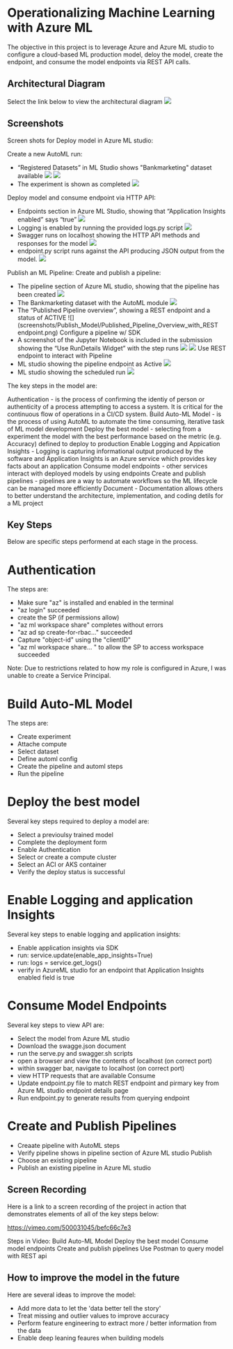 # Operationalizing Machine Learning with Azure ML 

The objective in this project is to leverage Azure and Azure ML studio to configure a cloud-based ML production model, deloy the model, create the endpoint, and consume the model endpoints via REST API calls.

## Architectural Diagram

Select the link below to view the architectural diagram
![](screenshots/Deploy_Model/ML_Pipeline_Project_Arch_Diagram.png)

## Screenshots 

Screen shots for Deploy model in Azure ML studio:

Create a new AutoML run:
* “Registered Datasets” in ML Studio shows "Bankmarketing" dataset available
![](screenshots/Deploy_Model/Project_2_Bank_Marketing_Dataset_1.png)
![](screenshots/Deploy_Model/Project_2_Bank_Marketing_Dataset_2.png)
* The experiment is shown as completed
![](screenshots/Deploy_Model/Project_2_Bank_Marketing_Experiment_Completed.png)

Deploy model and consume endpoint via HTTP API:
* Endpoints section in Azure ML Studio, showing that “Application Insights enabled” says “true”
![](screenshots/Deploy_Model/Endpoint_Application_Insights_True.png)
* Logging is enabled by running the provided logs.py script
![](screenshots/Deploy_Model/Logs_python_script_run_results.png)
* Swagger runs on localhost showing the HTTP API methods and responses for the model
![](screenshots/Deploy_Model/Swagger_runs_on_localhost.png)
* endpoint.py script runs against the API producing JSON output from the model.
![](screenshots/Deploy_Model/Endpoint_Application_Insights_True.png)


Publish an ML Pipeline:
Create and publish a pipeline:
* The pipeline section of Azure ML studio, showing that the pipeline has been created
![](screenshots/Publish_Model/Pipeline_Created.png)
* The Bankmarketing dataset with the AutoML module
![](screenshots/Publish_Model/Bank_market_input_dataset_with_AutoML.png)
* The “Published Pipeline overview”, showing a REST endpoint and a status of ACTIVE
![](screenshots/Publish_Model/Published_Pipeline_Overview_with_REST endpoint.png)
Configure a pipeline w/ SDK
* A screenshot of the Jupyter Notebook is included in the submission showing the “Use RunDetails Widget” with the step runs
![](screenshots/Publish_Model/Run_details_widget_1.png)
![](screenshots/Publish_Model/Run_details_widget_2.png)
Use REST endpoint to interact with Pipeline
* ML studio showing the pipeline endpoint as Active
![](screenshots/Publish_Model/ML_Studio_showing_pipeline_endpoint__Active.png)
* ML studio showing the scheduled run
![](screenshots/Publish_Model/ML_Studio_showing_scheduled_run_completed.png)


The key steps in the model are:

Authentication - is the process of confirming the identiy of person or authenticity of a process attempting to access a system. It is critical for the continuous flow of operations in a CI/CD system.
Build Auto-ML Model - is the process of using AutoML to automate the time consuming, iterative task of ML model development
Deploy the best model - selecting from a experiment the model with the best performance based on the metric (e.g. Accuracy) defined to deploy to production
Enable Logging and Appication Insights - Logging is capturing informational output produced by the software and Application Insights is an Azure service which provides key facts about an application
Consume model endpoints - other services interact with deployed models by using endpoints 
Create and publish pipelines - pipelines are a way to automate workflows so the ML lifecycle can be managed more efficiently
Document - Documentation allows others to better understand the architecture, implementation, and coding detils for a ML project

## Key Steps
Below are specific steps performend at each stage in the process.  

# Authentication
The steps are:
* Make sure "az" is installed and enabled in the terminal
* "az login" succeeded
* create the SP (if permissions allow)
* "az ml workspace share" completes without errors
* "az ad sp create-for-rbac..." succeeded
* Capture "object-id" using the "clientID"
* "az ml workspace share... " to allow the SP to access workspace succeeded

Note: Due to restrictions related to how my role is configured in Azure, I was unable to create a Service Principal. 

# Build Auto-ML Model
The steps are:
* Create experiment
* Attache compute
* Select dataset
* Define automl config
* Create the pipeline and automl steps
* Run the pipeline

# Deploy the best model
Several key steps required to deploy a model are:
* Select a previoulsy trained model
* Complete the deployment form 
* Enable Authentication
* Select or create a compute cluster
* Select an ACI or AKS container 
* Verify the deploy status is successful

# Enable Logging and application Insights
Several key steps to enable logging and application insights:
* Enable application insights via SDK
* run: service.update(enable_app_insights=True)
* run: logs = service.get_logs()
* verify in AzureML studio for an endpoint that Application Insights enabled field is true

# Consume Model Endpoints
Several key steps to view API are:
* Select the model from Azure ML studio 
* Download the swagge.json document
* run the serve.py and swagger.sh scripts
* open a browser and view the contents of localhost (on correct port)
* within swagger bar, navigate to localhost (on correct port)
* view HTTP requests that are available 
Consume
* Update endpoint.py file to match REST endpoint and pirmary key from Azure ML studio endpoint details page
* Run endpoint.py to generate results from querying endpoint

# Create and Publish Pipelines
* Creaate pipeline with AutoML steps
* Verify pipeline shows in pipeline section of Azure ML studio
Publish
* Choose an existing pipeline
* Publish an existing pipeline in Azure ML studio

## Screen Recording
Here is a link to a screen recording of the project in action that demonstrates elements of all of the key steps below:

https://vimeo.com/500031045/befc66c7e3 

Steps in Video:
Build Auto-ML Model 
Deploy the best model 
Consume model endpoints 
Create and publish pipelines
Use Postman to query model with REST api

## How to improve the model in the future

Here are several ideas to improve the model:
* Add more data to let the 'data better tell the story'
* Treat missing and outlier values to improve accuracy
* Perform feature engineering to extract more / better information from the data
* Enable deep leaning feaures when building models

